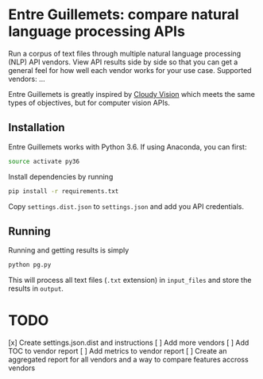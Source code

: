 # Entre Guillemets: compare natural language processing APIs

Run a corpus of text files through multiple natural language processing (NLP) API vendors. View API results side by side so that you can get a general feel for how well each vendor works for your use case. Supported vendors: ...

Entre Guillemets is greatly inspired by [Cloudy Vision](https://github.com/goberoi/cloudy_vision) which meets the same types of objectives, but for computer vision APIs.

## Installation

Entre Guillemets works with Python 3.6. If using Anaconda, you can first:

```bash
source activate py36
```

Install dependencies by running

```bash
pip install -r requirements.txt
```

Copy `settings.dist.json` to `settings.json` and add you API credentials.


## Running

Running and getting results is simply

```bash
python pg.py
```

This will process all text files (`.txt` extension) in `input_files` and store the results in `output`.

# TODO

[x] Create settings.json.dist and instructions
[ ] Add more vendors
[ ] Add TOC to vendor report
[ ] Add metrics to vendor report
[ ] Create an aggregated report for all vendors and a way to compare features accross vendors
